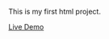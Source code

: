 This is my first html project.

<a href="https://cazuloaga.github.io/google-homepage/" rel="nofollow">Live Demo</a>
